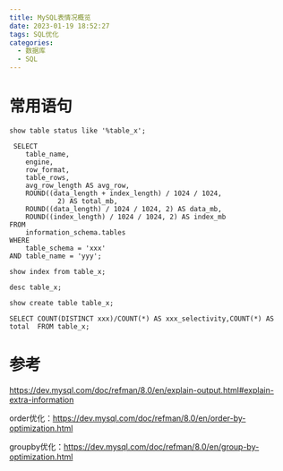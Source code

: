 ```yaml
---
title: MySQL表情况概览
date: 2023-01-19 18:52:27
tags: SQL优化
categories:
  - 数据库
  - SQL
---
```




# 常用语句

```
show table status like '%table_x';
```

```
 SELECT
    table_name,
    engine,
    row_format,
    table_rows,
    avg_row_length AS avg_row,
    ROUND((data_length + index_length) / 1024 / 1024,
            2) AS total_mb,
    ROUND((data_length) / 1024 / 1024, 2) AS data_mb,
    ROUND((index_length) / 1024 / 1024, 2) AS index_mb
FROM
    information_schema.tables
WHERE
    table_schema = 'xxx'
AND table_name = 'yyy';
```

```
show index from table_x;
```

```
desc table_x;
```

```
show create table table_x;
```

```
SELECT COUNT(DISTINCT xxx)/COUNT(*) AS xxx_selectivity,COUNT(*) AS total  FROM table_x;
```



# 参考

https://dev.mysql.com/doc/refman/8.0/en/explain-output.html#explain-extra-information

order优化：https://dev.mysql.com/doc/refman/8.0/en/order-by-optimization.html

groupby优化：https://dev.mysql.com/doc/refman/8.0/en/group-by-optimization.html
